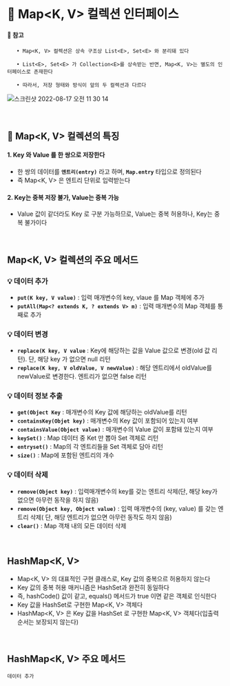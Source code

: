 # 📌 Map<K, V>  컬렉션 인터페이스

#### 🌟 참고
       • Map<K, V> 컬렉션은 상속 구조상 List<E>, Set<E> 와 분리돼 있다
       
       • List<E>, Set<E> 가 Collection<E>를 상속받는 반면, Map<K, V>는 별도의 인터페이스로 존재한다 
       
       • 따라서, 저장 형태와 방식이 앞의 두 컬렉션과 다르다 
       
![스크린샷 2022-08-17 오전 11 30 14](https://user-images.githubusercontent.com/101084642/185021484-48481708-59a3-419b-b186-2933ed839143.png)

  
  <br>
  
## 🔎 Map<K, V> 컬렉션의 특징
  
#### 1. Key 와 Value 를 한 쌍으로 저장한다
- 한 쌍의 데이터를 **`엔트리(entry)`** 라고 하며, **`Map.entry`** 타입으로 정의된다  <br>
- 즉 Map<K, V> 은 엔트리 단위로 입력받는다
  
#### 2. Key는 중복 저장 불가, Value는 중복 가능
- Value 값이 같더라도 Key 로 구분 가능하므로, Value는 중복 허용하나, Key는 중복 불가이다

<br>

##  Map<K, V> 컬렉션의 주요 메서드

### 💡 데이터 추가
- **`put(K key, V value)`** : 입력 매개변수의 key, vlaue 를 Map 객체에 추가
- **`putAll(Map<? extends K, ? extends V> m)`** : 입력 매개변수의 Map 객체를 통째로 추가

### 💡 데이터 변경
- **`replace(K key, V value`** : Key에 해당하는 값을 Value 값으로 변경(old 값 리턴). 단, 해당 key 가 없으면 null 리턴
-  **`replace(K key, V oldValue, V newValue)`** : 해당 엔트리에서 oldValue를 newValue로 변경한다. 엔트리가 없으면 false 리턴

### 💡 데이터 정보 추출
- **`get(Object Key`** : 매개변수의 Key 값에 해당하는 oldValue를 리턴
- **`containsKey(Objet key)`** : 매개변수의 Key 값이 포함되어 있는지 여부
- **`containsValue(Object value)`** : 매개변수의 Value 값이 포함돼 있는지 여부
- **`keySet()`** : Map 데이터 중 Ket 만 뽑아 Set<E> 객체로 리턴
- **`entryset()`** : Map의 각 엔트리들을 Set<E> 객체로 담아 리턴
- **`size()`** : Map에 포함된 엔트리의 개수

### 💡 데이터 삭제
- **`remove(Object key)`** : 입력매개변수의 key를 갖는 엔트리 삭제(단, 해당 key가 없으면 아무런 동작을 하지 않음)
- **`remove(Object key, Object value)`** : 입력 매개변수의 (key, value) 를 갖는 엔트리 삭제( 단, 해당 엔트리가 없으면 아무런 동작도 하지 않음)
- **`clear()`** : Map 객채 내의 모든 데이터 삭제
       
<br>
       
       
## HashMap<K, V>
- Map<K, V> 의 대표적인 구현 클래스로, Key 값의 중복으르 허용하지 않는다
- Key 값의 중복 허용 매커니즘은 HashSet<E>과 완전히 동일하다
- 즉, hashCode() 값이 같고, equals() 메서드가 true 이면 같은 객체로 인식한다
- Key 값을 HashSet<E>로 구현한 Map<K, V> 객체다
- HashMap<K, V> 은 Key 값을 HashSet<E> 로 구현한 Map<K, V> 객체다(입출력 순서는 보장되지 않는다)
       
<br>
       
## HashMap<K, V> 주요 메서드
       
`데이터 추가`
```java
       
   
       
```

